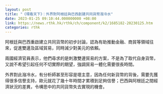 ```yaml
---
layout: post
title: "《環看天下》：外界對阿根廷與巴西創建共同貨幣潑冷水"
date: 2023-01-25 09:10:44.000000000 +08:00
link: https://news.rthk.hk/rthk/ch/component/k2/1685182-20230125.htm
categories: rthk
---
```


阿根廷與巴西重啟建立共同貨幣的初步討論，認為有助推動金融、商貿等領域往來，促進雙邊及區域貿易，同時減少對美元的依賴。

兩國經濟官員表示，他們尋求的是刺激雙邊貿易的方案，不是為了取代自身貨幣，又說不希望引起任何不切實際的期望，強調貿易一體化需要很長時間。

外界對此潑冷水，有分析師甚至形容是壞主意，因為任何新貨幣的背後，需要先獲得很多信譽支持，歐元就花了幾十年時間才累積到足夠信譽；巴西與阿根廷之間經濟狀況的差異，令構思中的共同貨幣失去實現的機會。
